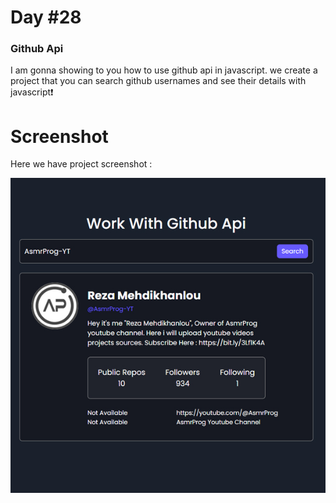 # Day #28

### Github Api
I am gonna showing to you how to use github api in javascript. we create a project that you can search github usernames and see their details with javascript❗️

# Screenshot
Here we have project screenshot :

![screenshot](screenshot.jpg)